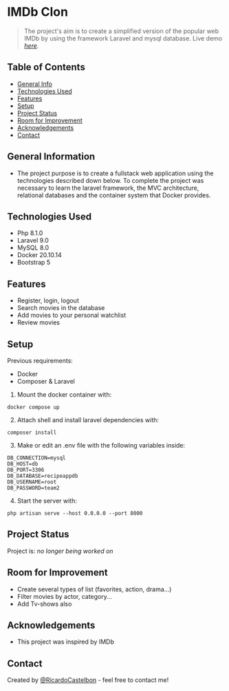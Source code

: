 # IMDb Clon
> The project's aim is to create a simplified version of the popular web IMDb by using the framework Laravel and mysql database.
> Live demo [_here_](https://imdb-clon.herokuapp.com/). <!-- If you have the project hosted somewhere, include the link here. -->

## Table of Contents
* [General Info](#general-information)
* [Technologies Used](#technologies-used)
* [Features](#features)
* [Setup](#setup)
* [Project Status](#project-status)
* [Room for Improvement](#room-for-improvement)
* [Acknowledgements](#acknowledgements)
* [Contact](#contact)
<!-- * [License](#license) -->


## General Information
- The project purpose is to create a fullstack web application using the technologies described down below. To complete the project was necessary to learn the laravel framework, the MVC architecture, relational databases and the container system that Docker provides.


## Technologies Used
- Php 8.1.0
- Laravel 9.0
- MySQL 8.0
- Docker 20.10.14
- Bootstrap 5


## Features
- Register, login, logout
- Search movies in the database
- Add movies to your personal watchlist
- Review movies


## Setup
Previous requirements:
- Docker
- Composer & Laravel

1. Mount the docker container with:
```
docker compose up
```
2. Attach shell and install laravel dependencies with:
```
composer install
```
3. Make or edit an .env file with the following variables inside:
```
DB_CONNECTION=mysql
DB_HOST=db
DB_PORT=3306
DB_DATABASE=recipeappdb
DB_USERNAME=root
DB_PASSWORD=team2
```
4. Start the server with:
```
php artisan serve --host 0.0.0.0 --port 8000
```


## Project Status
Project is: _no longer being worked on_


## Room for Improvement
- Create several types of list (favorites, action, drama...)
- Filter movies by actor, category...
- Add Tv-shows also


## Acknowledgements
- This project was inspired by IMDb


## Contact
Created by [@RicardoCastelbon](https://github.com/RicardoCastelbon) - feel free to contact me!


